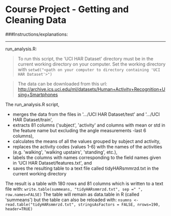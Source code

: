 Course Project - Getting and Cleaning Data
===========================

###Instructions/explanations:
_______________________

run_analysis.R:
> To run this script, the 'UCI HAR Dataset' directory must be in the current working directory on your computer.
> Set the working directory with `setwd("<path on your computer to directory containing 'UCI HAR Dataset'>")`

> The data can be downloaded from this url: http://archive.ics.uci.edu/ml/datasets/Human+Activity+Recognition+Using+Smartphones


The run_analysis.R script,
- merges the data from the files in '.../UCI HAR Dataset/test' and '.../UCI HAR Dataset/train',
- extracts 81 columns ('subject', 'activity' and columns with mean or std in the feature name but excluding the angle measurements -last 6 columns),
- calculates the means of all the values grouped by subject and activity,
- replaces the activity codes (values 1-6) with the names of the activities (e.g. 'walking', 'walking upstairs', 'standing', etc.),
- labels the columns with names corresponding to the field names given in 'UCI HAR Dataset/features.txt', and
- saves the resulting table to a text file called tidyHARsmmrzd.txt in the current working directory

The result is a table with 180 rows and 81 columns which is written to a text file with:
`write.table(summeans, "tidyHARsmmrzd.txt", sep =" ", row.names=FALSE)`
The table will remain as data.table in R (called 'summeans') but the table can also be reloaded with:
`nsumns <- read.table("tidyHARsmmrzd.txt", stringsAsFactors = FALSE, nrows=190, header=TRUE)`

